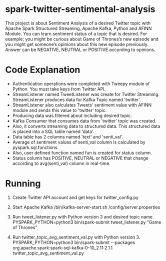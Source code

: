 # spark-twitter-sentimental-analysis
This project is about Sentiment Analysis of a desired Twitter topic with Apache Spark Structured Streaming, Apache Kafka, Python and AFINN Module. You can learn sentiment status of a topic that is desired.
For example; you might be curious about Game of Thrones’s new episode and you might get someone’s opinions about this new episode previously. Answer can be NEGATIVE, NEUTRAL or POSITIVE according to opinions.

# Code Explanation
 - Authentication operations were completed with Tweepy module of Python. You must take keys from Twitter API.
 - StreamListener named TweetListener was create for Twitter Streaming. StreamListener produces data for Kafka Topic named 'twitter'.
 - StreamListener also calculates Tweets' sentiment value with AFINN module and sends this value to 'twitter' topic.
 - Producing data was filtered about including desired topic.
 - Kafka Consumer that consumes data from 'twitter' topic was created.
 - Also, it converts streaming data to structured data. This structured data is placed into a SQL table named 'data'.
 - Data table has 2 columns named 'text' and 'senti_val'.
 - Average of sentiment values of senti_val column is calculated by pyspark.sql.functions.
 - Also, user defined function named fun is created for status column.
 - Status column has POSITIVE, NEUTRAL or NEGATIVE that change according to avg(senti_val) column in real-time.
 
# Running
1. Create Twitter API account and get keys for twitter_config.py

2. Start Apache Kafka
			/bin/kafka-server-start.sh /config/server.properties

3. Run tweet_listener.py with Python version 3 and desired topic name. 
			PYSPARK_PYTHON=python3 bin/spark-submit tweet_listener.py "Game of Thrones"

4. Run twitter_topic_avg_sentiment_val.py with Python version 3.
			PYSPARK_PYTHON=python3 bin/spark-submit --packages org.apache.spark:spark-sql-kafka-0-10_2.11:2.1.1 twitter_topic_avg_sentiment_val.py
